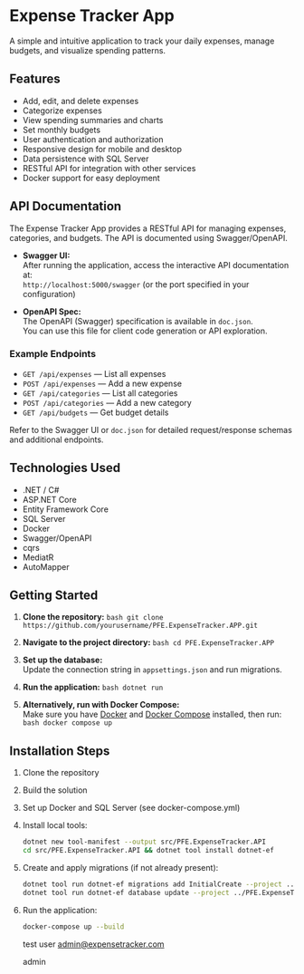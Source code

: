 # Expense Tracker App

A simple and intuitive application to track your daily expenses, manage budgets, and visualize spending patterns.

## Features

- Add, edit, and delete expenses
- Categorize expenses
- View spending summaries and charts
- Set monthly budgets
- User authentication and authorization
- Responsive design for mobile and desktop
- Data persistence with SQL Server
- RESTful API for integration with other services
- Docker support for easy deployment

## API Documentation

The Expense Tracker App provides a RESTful API for managing expenses, categories, and budgets. The API is documented using Swagger/OpenAPI.

- **Swagger UI:**  
    After running the application, access the interactive API documentation at:  
    `http://localhost:5000/swagger` (or the port specified in your configuration)

- **OpenAPI Spec:**  
    The OpenAPI (Swagger) specification is available in `doc.json`.  
    You can use this file for client code generation or API exploration.

### Example Endpoints

- `GET /api/expenses` — List all expenses
- `POST /api/expenses` — Add a new expense
- `GET /api/categories` — List all categories
- `POST /api/categories` — Add a new category
- `GET /api/budgets` — Get budget details

Refer to the Swagger UI or `doc.json` for detailed request/response schemas and additional endpoints.

## Technologies Used

- .NET / C#
- ASP.NET Core
- Entity Framework Core
- SQL Server
- Docker
- Swagger/OpenAPI
- cqrs
- MediatR
- AutoMapper

## Getting Started

1. **Clone the repository:**
        ```bash
        git clone https://github.com/yourusername/PFE.ExpenseTracker.APP.git
        ```
2. **Navigate to the project directory:**
        ```bash
        cd PFE.ExpenseTracker.APP
        ```
3. **Set up the database:**  
        Update the connection string in `appsettings.json` and run migrations.

4. **Run the application:**
        ```bash
        dotnet run
        ```

5. **Alternatively, run with Docker Compose:**  
        Make sure you have [Docker](https://www.docker.com/) and [Docker Compose](https://docs.docker.com/compose/) installed, then run:
        ```bash
        docker compose up
        ```

## Installation Steps

1. Clone the repository
2. Build the solution
3. Set up Docker and SQL Server (see docker-compose.yml)
4. Install local tools:
   ```bash
   dotnet new tool-manifest --output src/PFE.ExpenseTracker.API
   cd src/PFE.ExpenseTracker.API && dotnet tool install dotnet-ef
   ```
5. Create and apply migrations (if not already present):
   ```bash
   dotnet tool run dotnet-ef migrations add InitialCreate --project ../PFE.ExpenseTracker.Infrastructure --startup-project .
   dotnet tool run dotnet-ef database update --project ../PFE.ExpenseTracker.Infrastructure --startup-project .
   ```
6. Run the application:
   ```bash
   docker-compose up --build
   ```

   test user
   admin@expensetracker.com
   
   admin


